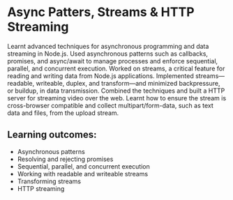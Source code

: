 # Async Patters, Streams & HTTP Streaming
Learnt advanced techniques for asynchronous programming and data streaming in Node.js. Used asynchronous patterns such as callbacks, promises, and async/await to manage processes and enforce sequential, parallel, and concurrent execution. Worked on streams, a critical feature for reading and writing data from Node.js applications. Implemented streams—readable, writeable, duplex, and transform—and minimized backpressure, or buildup, in data transmission. Combined the techniques and built a HTTP server for streaming video over the web. Learnt how to ensure the stream is cross-browser compatible and collect multipart/form-data, such as text data and files, from the upload stream.

## Learning outcomes:
* Asynchronous patterns
* Resolving and rejecting promises
* Sequential, parallel, and concurrent execution
* Working with readable and writeable streams
* Transforming streams
* HTTP streaming
